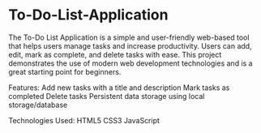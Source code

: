 # To-Do-List-Application
The To-Do List Application is a simple and user-friendly web-based tool that helps users manage tasks and increase productivity. Users can add, edit, mark as complete, and delete tasks with ease. This project demonstrates the use of modern web development technologies and is a great starting point for beginners.

Features:
Add new tasks with a title and description
Mark tasks as completed
Delete tasks
Persistent data storage using local storage/database

Technologies Used:
HTML5
CSS3
JavaScript
